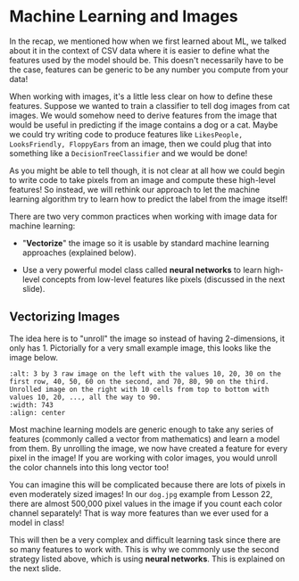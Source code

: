 # Machine Learning and Images

In the recap, we mentioned how when we first learned about ML, we talked about it in the context of CSV data where it is easier to define what the features used by the model should be. This doesn't necessarily have to be the case, features can be generic to be any number you compute from your data!  

When working with images, it's a little less clear on how to define these features. Suppose we wanted to train a classifier to tell dog images from cat images. We would somehow need to derive features from the image that would be useful in predicting if the image contains a dog or a cat. Maybe we could try writing code to produce features like `LikesPeople, LooksFriendly, FloppyEars` from an image, then we could plug that into something like a `DecisionTreeClassifier` and we would be done!  

As you might be able to tell though, it is not clear at all how we could begin to write code to take pixels from an image and compute these high-level features! So instead, we will rethink our approach to let the machine learning algorithm try to learn how to predict the label from the image itself!  

There are two very common practices when working with image data for machine learning:  

-  "**Vectorize**" the image so it is usable by standard machine learning approaches (explained below).  

-  Use a very powerful model class called **neural networks** to learn high-level concepts from low-level features like pixels (discussed in the next slide).  


##  Vectorizing Images  

The idea here is to "unroll" the image so instead of having 2-dimensions, it only has 1. Pictorially for a very small example image, this looks like the image below.  

```{image} https://static.us.edusercontent.com/files/eFfUjOrUcEN3ZRAUJSQAzgpL
:alt: 3 by 3 raw image on the left with the values 10, 20, 30 on the first row, 40, 50, 60 on the second, and 70, 80, 90 on the third. Unrolled image on the right with 10 cells from top to bottom with values 10, 20, ..., all the way to 90.
:width: 743
:align: center
```

Most machine learning models are generic enough to take any series of features (commonly called a vector from mathematics) and learn a model from them. By unrolling the image, we now have created a feature for every pixel in the image! If you are working with color images, you would unroll the color channels into this long vector too!  

You can imagine this will be complicated because there are lots of pixels in even moderately sized images! In our `dog.jpg` example from Lesson 22, there are almost 500,000 pixel values in the image if you count each color channel separately! That is way more features than we ever used for a model in class!  

This will then be a very complex and difficult learning task since there are so many features to work with. This is why we commonly use the second strategy listed above, which is using **neural networks**. This is explained on the next slide.  

